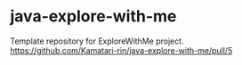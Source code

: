 # java-explore-with-me
Template repository for ExploreWithMe project.
https://github.com/Kamatari-rin/java-explore-with-me/pull/5